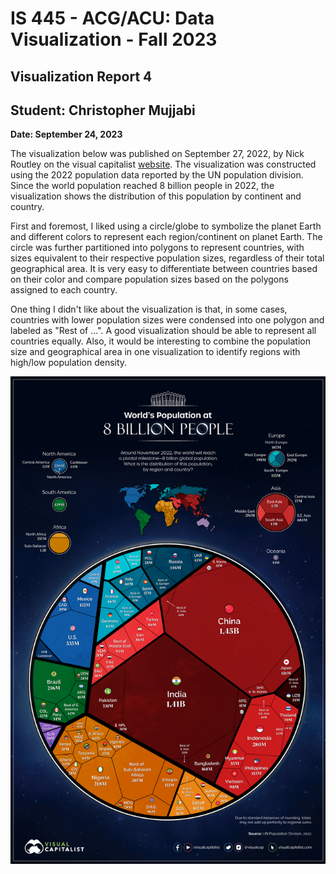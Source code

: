 IS 445 - ACG/ACU: Data Visualization - Fall 2023
===============================================
Visualization Report 4
-----------------------
Student: Christopher Mujjabi
----------------------------
**Date: September 24, 2023**

The visualization below was published on September 27, 2022, by Nick Routley on the visual capitalist [website](https://www.visualcapitalist.com/visualized-the-worlds-population-at-8-billion/). The visualization was constructed using the 2022 population data reported by the UN population division. 
Since the world population reached 8 billion people in 2022, the visualization shows the distribution of this population by continent and country. 

First and foremost, I liked using a circle/globe to symbolize the planet Earth and different colors to represent each region/continent on planet Earth. The circle was further partitioned into polygons to represent countries, with sizes equivalent to their respective population sizes, regardless of their total geographical area.  It is very easy to differentiate between countries based on their color and compare population sizes based on the polygons assigned to each country. 

One thing I didn't like about the visualization is that, in some cases, countries with lower population sizes were condensed into one polygon and labeled as "Rest of ...". A good visualization should be able to represent all countries equally. Also, it would be interesting to combine the population size and geographical area in one visualization to identify regions with high/low population density. 

![Alt text](image-2.png)

